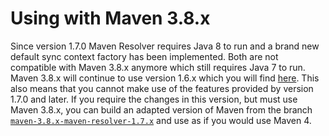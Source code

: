# Using with Maven 3.8.x
<!--
Licensed to the Apache Software Foundation (ASF) under one
or more contributor license agreements.  See the NOTICE file
distributed with this work for additional information
regarding copyright ownership.  The ASF licenses this file
to you under the Apache License, Version 2.0 (the
"License"); you may not use this file except in compliance
with the License.  You may obtain a copy of the License at

    http://www.apache.org/licenses/LICENSE-2.0

Unless required by applicable law or agreed to in writing,
software distributed under the License is distributed on an
"AS IS" BASIS, WITHOUT WARRANTIES OR CONDITIONS OF ANY
KIND, either express or implied.  See the License for the
specific language governing permissions and limitations
under the License.
-->

Since version 1.7.0 Maven Resolver requires Java 8 to run and a brand new default sync context
factory has been implemented. Both are not compatible with Maven 3.8.x anymore which still requires
Java 7 to run. Maven 3.8.x will continue to use version 1.6.x which you will find
[here](/resolver-archives/resolver-1.6.3/).
This also means that you cannot make use of the features provided by version 1.7.0 and later.
If you require the changes in this version, but must use Maven 3.8.x, you can build an adapted version
of Maven from the branch [`maven-3.8.x-maven-resolver-1.7.x`](https://github.com/apache/maven/tree/maven-3.8.x-maven-resolver-1.7.x) and use as if you would use Maven 4.
